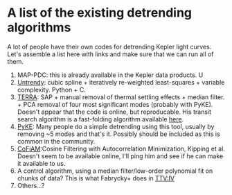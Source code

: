 A list of the existing detrending algorithms
============================================

A lot of people have their own codes for detrending Kepler light curves. Let's
assemble a list here with links and make sure that we can run all of them.

1. MAP-PDC: this is already available in the Kepler data products. U
2. [Untrendy](https://github.com/dfm/untrendy): cubic spline + iteratively
   re-weighted least-squares + variable complexity. Python + C.
3. [TERRA](http://arxiv.org/pdf/1304.0460.pdf): SAP + manual removal of thermal settling
   effects + median filter. + PCA removal of four most significant modes (probably with PyKE). 
   Doesn't appear that the code is online, but reproducable. His transit search algorithm is a fast-folding 
   algorithm available [here](https://github.com/petigura).
4. [PyKE](http://keplergo.arc.nasa.gov/PyKE.shtml): Many people do a simple detrending using this tool, usually by 
   removing ~5 modes and that's it. Possibly should be included as this is common in the community.
5. [CoFiAM](arxiv.org/abs/1301.1853):Cosine Filtering with Autocorrelation Minimization, Kipping et al. Doesn't seem
   to be available online, I'll ping him and see if he can make it available to us.
6. A control algorithm, using a median filter/low-order polynomial fit on chunks of data? This is what Fabrycky+ 
   does in [TTV:IV](http://astro.uchicago.edu/~fabrycky/kepler/ttvconfirm/ttvs_fabrycky.pdf)
7. Others...?
